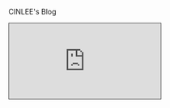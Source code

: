 CINLEE's Blog

<iframe src="http://118.126.104.249" style="border: 1px solid #464646;" allowfullscreen="" allow="autoplay" data-external="1"> </iframe>
